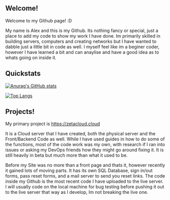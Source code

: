 ## Welcome!

Welcome to my Github page! :D

My name is Alex and this is my Github. Its nothing fancy or special, just a place to add my code to show my work I have done. Im primarily skilled in building servers, computers and creating networks but I have wanted to dabble just a little bit in code as well. I myself feel like im a beginer coder, however I have learned a bit and can anaylise and have a good idea as to whats going on inside it. 

## Quickstats

[![Anurag's GitHub stats](https://github-readme-stats.vercel.app/api?username=captinalex1&theme=gotham&show_icons=true)](https://github.com/anuraghazra/github-readme-stats)

[![Top Langs](https://github-readme-stats.vercel.app/api/top-langs/?username=captinalex1&count_private=true&theme=gotham&show_icons=true&custom_title=Alex%27s%20Top%20Langs)](https://github.com/anuraghazra/github-readme-stats)

## Projects!

My primary project is https://zetacloud.cloud

It is a Cloud server that I have created, both the physical server and the Front/Backend Code as well. While I have used guides in how to do some of the functions, most of the code work was my own, with research if I ran into issues or asking my DevOps friends how they might go around fixing it. It is still heavily in beta but much more than what it used to be.

Before my Site was no more than a front page and thats it, however recently it gained lots of moving parts. It has its own SQL Database, sign in/out forms, pass reset forms, and a mail server to send you reset links. The code inside my Github is the most recent code I have uploaded to the live server. I will usually code on the local machine for bug testing before pushing it out to the live server that way as I develop, Im not breaking the live one. 

